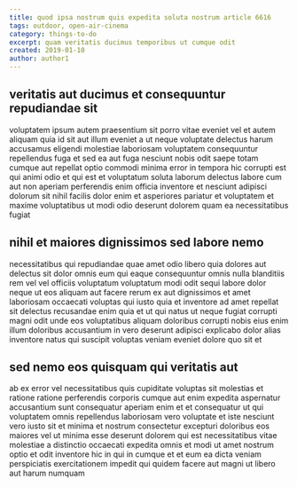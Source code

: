 ```yaml
---
title: quod ipsa nostrum quis expedita soluta nostrum article 6616
tags: outdoor, open-air-cinema
category: things-to-do
excerpt: quam veritatis ducimus temporibus ut cumque odit
created: 2019-01-10
author: author1
---
```


## veritatis aut ducimus et consequuntur repudiandae sit

voluptatem ipsum autem praesentium sit porro vitae eveniet vel et autem aliquam quia id sit aut illum eveniet a ut neque voluptate delectus harum accusamus eligendi molestiae laboriosam voluptatem consequuntur repellendus fuga et sed ea aut fuga nesciunt nobis odit saepe totam cumque aut repellat optio commodi minima error in tempora hic corrupti est qui animi odio et qui est et voluptatum soluta laborum delectus labore cum aut non aperiam perferendis enim officia inventore et nesciunt adipisci dolorum sit nihil facilis dolor enim et asperiores pariatur et voluptatem et maxime voluptatibus ut modi odio deserunt dolorem quam ea necessitatibus fugiat

## nihil et maiores dignissimos sed labore nemo

necessitatibus qui repudiandae quae amet odio libero quia dolores aut delectus sit dolor omnis eum qui eaque consequuntur omnis nulla blanditiis rem vel vel officiis voluptatum voluptatum modi odit sequi labore dolor neque ut eos aliquam aut facere rerum ex aut dignissimos et amet laboriosam occaecati voluptas qui iusto quia et inventore ad amet repellat sit delectus recusandae enim quia et ut qui natus ut neque fugiat corrupti magni odit unde eos voluptatibus aliquam doloribus corrupti nobis eius enim illum doloribus accusantium in vero deserunt adipisci explicabo dolor alias inventore natus qui suscipit voluptas veniam eveniet dolore quo sit et

## sed nemo eos quisquam qui veritatis aut

ab ex error vel necessitatibus quis cupiditate voluptas sit molestias et ratione ratione perferendis corporis cumque aut enim expedita aspernatur accusantium sunt consequatur aperiam enim et et consequatur ut qui voluptatem omnis repellendus laboriosam vero voluptate et iste nesciunt vero iusto sit et minima et nostrum consectetur excepturi doloribus eos maiores vel ut minima esse deserunt dolorem qui est necessitatibus vitae molestiae a distinctio occaecati expedita omnis et modi ut amet nostrum optio et odit inventore hic in qui in cumque et et eum ea dicta veniam perspiciatis exercitationem impedit qui quidem facere aut magni ut libero aut harum numquam
